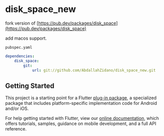 # disk_space_new

fork version of [https://pub.dev/packages/disk_space](https://pub.dev/packages/disk_space)  

add macos support.  

`pubspec.yaml`

``` yaml
dependencies:
    disk_space:
        git:
            url: git://github.com/AbdallahZidano/disk_space_new.git
```

## Getting Started

This project is a starting point for a Flutter
[plug-in package](https://flutter.dev/developing-packages/),
a specialized package that includes platform-specific implementation code for
Android and/or iOS.

For help getting started with Flutter, view our 
[online documentation](https://flutter.dev/docs), which offers tutorials, 
samples, guidance on mobile development, and a full API reference.

